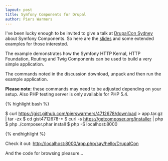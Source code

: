 ```yaml
---
layout: post
title: Symfony Components for Drupal
author: Piers Warmers
---
```


I've been lucky enough to be invited to give a talk at [DrupalCon Sydney](http://sydney2013.drupal.org) about Symfony Components. So here are the [slides](http://sydney2013.drupal.org/sites/default/files/slides/Symfony%20Components%20-%20A%20Travel%20Guide_7.pdf) and some extended examples for those interested.

The example demonstrates how the Symfony HTTP Kernal, HTTP Foundation, Routing and Twig Components can be used to build a very simple application.

The commands noted in the discussion download, unpack and then run the example application.

**Please note:** these commands may need to be adjusted depending on your setup. Also PHP testing server is only available for PHP 5.4.

{% highlight bash %}

$ curl https://gist.github.com/pierswarmers/4712678/download > app.tar.gz | tar -zx
$ cd gist4712678-*
$ curl -s https://getcomposer.org/installer | php
$ php ./composer.phar install
$ php -S localhost:8000

{% endhighlight %}

Check it out: [http://localhost:8000/app.php/say/hello/DrupalCon](http://localhost:8000/app.php/say/hello/DrupalCon)

And the code for browsing pleasure…

<script src="https://gist.github.com/pierswarmers/4712678.js"></script>